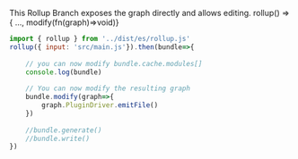 This Rollup Branch exposes the graph directly and allows editing. rollup() => { ..., modify(fn(graph)=>void)}
```js
import { rollup } from '../dist/es/rollup.js'
rollup({ input: 'src/main.js'}).then(bundle=>{
    
    // you can now modify bundle.cache.modules[]
    console.log(bundle)
    
    // You can now modify the resulting graph 
    bundle.modify(graph=>{
        graph.PluginDriver.emitFile()
    })
    
    //bundle.generate()
    //bundle.write()
})

``` 